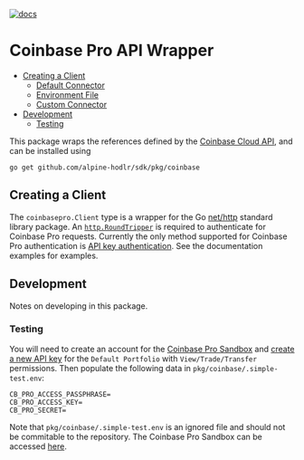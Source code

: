 [![docs](https://img.shields.io/static/v1?label=coinbase&message=reference&color=blue)](https://pkg.go.dev/github.com/alpine-hodler/sdk@v0.1.0-alpha/pkg/coinbase)

# Coinbase Pro API Wrapper

- [Creating a Client](#creating-a-client)
  - [Default Connector](#default-connector)
  - [Environment File](#environment-file)
  - [Custom Connector](#custom-connector)
- [Development](#development)
  - [Testing](#testing)

This package wraps the references defined by the [Coinbase Cloud API](https://docs.cloud.coinbase.com/exchange/reference/exchangerestapi_getaccounts), and can be installed using

```
go get github.com/alpine-hodlr/sdk/pkg/coinbase
```

## Creating a Client

The `coinbasepro.Client` type is a wrapper for the Go [net/http](https://pkg.go.dev/net/http) standard library package.  An [`http.RoundTripper`](https://pkg.go.dev/net/http#RoundTripper) is required to authenticate for Coinbase Pro requests.  Currently the only method supported for Coinbase Pro authentication is [API key authentication](https://docs.cloud.coinbase.com/sign-in-with-coinbase/docs/api-key-authentication).  See the documentation examples for examples.

## Development

Notes on developing in this package.

### Testing

You will need to create an account for the [Coinbase Pro Sandbox]("https://api-public.sandbox.exchange.coinbase.com") and [create a new API key](https://docs.cloud.coinbase.com/exchange/docs/sandbox#creating-api-keys) for the `Default Portfolio` with `View/Trade/Transfer` permissions.  Then populate the following data in `pkg/coinbase/.simple-test.env`:
```.env
CB_PRO_ACCESS_PASSPHRASE=
CB_PRO_ACCESS_KEY=
CB_PRO_SECRET=
```

Note that `pkg/coinbase/.simple-test.env` is an ignored file and should not be commitable to the repository.  The Coinbase Pro Sandbox can be accessed [here](https://public.sandbox.pro.coinbase.com).
